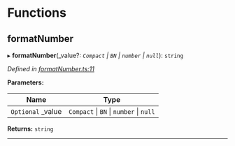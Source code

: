 

# Functions

<a id="formatnumber"></a>

##  formatNumber

▸ **formatNumber**(_value?: *`Compact` \| `BN` \| `number` \| `null`*): `string`

*Defined in [formatNumber.ts:11](https://github.com/polkadot-js/ui/blob/ba62946/packages/ui-util/src/formatNumber.ts#L11)*

**Parameters:**

| Name | Type |
| ------ | ------ |
| `Optional` _value | `Compact` \| `BN` \| `number` \| `null` |

**Returns:** `string`

___

